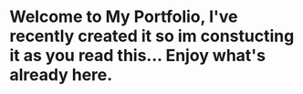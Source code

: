 # Welcome to My Portfolio, I've recently created it so im constucting it as you read this... Enjoy what's already here.

